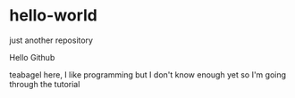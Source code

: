# hello-world

just another repository

Hello Github

teabagel here, I like programming but I don't know enough yet so I'm going through the tutorial
